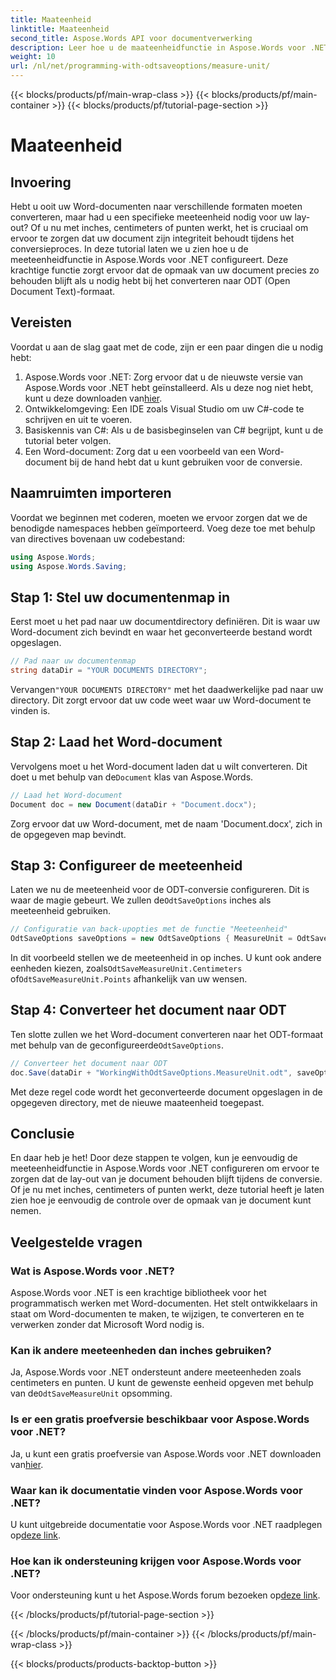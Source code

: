 ```yaml
---
title: Maateenheid
linktitle: Maateenheid
second_title: Aspose.Words API voor documentverwerking
description: Leer hoe u de maateenheidfunctie in Aspose.Words voor .NET configureert om de documentopmaak te behouden tijdens ODT-conversie.
weight: 10
url: /nl/net/programming-with-odtsaveoptions/measure-unit/
---
```


{{< blocks/products/pf/main-wrap-class >}}
{{< blocks/products/pf/main-container >}}
{{< blocks/products/pf/tutorial-page-section >}}

# Maateenheid

## Invoering

Hebt u ooit uw Word-documenten naar verschillende formaten moeten converteren, maar had u een specifieke meeteenheid nodig voor uw lay-out? Of u nu met inches, centimeters of punten werkt, het is cruciaal om ervoor te zorgen dat uw document zijn integriteit behoudt tijdens het conversieproces. In deze tutorial laten we u zien hoe u de meeteenheidfunctie in Aspose.Words voor .NET configureert. Deze krachtige functie zorgt ervoor dat de opmaak van uw document precies zo behouden blijft als u nodig hebt bij het converteren naar ODT (Open Document Text)-formaat.

## Vereisten

Voordat u aan de slag gaat met de code, zijn er een paar dingen die u nodig hebt:

1. Aspose.Words voor .NET: Zorg ervoor dat u de nieuwste versie van Aspose.Words voor .NET hebt geïnstalleerd. Als u deze nog niet hebt, kunt u deze downloaden van[hier](https://releases.aspose.com/words/net/).
2. Ontwikkelomgeving: Een IDE zoals Visual Studio om uw C#-code te schrijven en uit te voeren.
3. Basiskennis van C#: Als u de basisbeginselen van C# begrijpt, kunt u de tutorial beter volgen.
4. Een Word-document: Zorg dat u een voorbeeld van een Word-document bij de hand hebt dat u kunt gebruiken voor de conversie.

## Naamruimten importeren

Voordat we beginnen met coderen, moeten we ervoor zorgen dat we de benodigde namespaces hebben geïmporteerd. Voeg deze toe met behulp van directives bovenaan uw codebestand:

```csharp
using Aspose.Words;
using Aspose.Words.Saving;
```

## Stap 1: Stel uw documentenmap in

Eerst moet u het pad naar uw documentdirectory definiëren. Dit is waar uw Word-document zich bevindt en waar het geconverteerde bestand wordt opgeslagen.

```csharp
// Pad naar uw documentenmap
string dataDir = "YOUR DOCUMENTS DIRECTORY";
```

 Vervangen`"YOUR DOCUMENTS DIRECTORY"` met het daadwerkelijke pad naar uw directory. Dit zorgt ervoor dat uw code weet waar uw Word-document te vinden is.

## Stap 2: Laad het Word-document

 Vervolgens moet u het Word-document laden dat u wilt converteren. Dit doet u met behulp van de`Document` klas van Aspose.Words.

```csharp
// Laad het Word-document
Document doc = new Document(dataDir + "Document.docx");
```

Zorg ervoor dat uw Word-document, met de naam 'Document.docx', zich in de opgegeven map bevindt.

## Stap 3: Configureer de meeteenheid

 Laten we nu de meeteenheid voor de ODT-conversie configureren. Dit is waar de magie gebeurt. We zullen de`OdtSaveOptions` inches als meeteenheid gebruiken.

```csharp
// Configuratie van back-upopties met de functie "Meeteenheid"
OdtSaveOptions saveOptions = new OdtSaveOptions { MeasureUnit = OdtSaveMeasureUnit.Inches };
```

 In dit voorbeeld stellen we de meeteenheid in op inches. U kunt ook andere eenheden kiezen, zoals`OdtSaveMeasureUnit.Centimeters` of`OdtSaveMeasureUnit.Points` afhankelijk van uw wensen.

## Stap 4: Converteer het document naar ODT

 Ten slotte zullen we het Word-document converteren naar het ODT-formaat met behulp van de geconfigureerde`OdtSaveOptions`.

```csharp
// Converteer het document naar ODT
doc.Save(dataDir + "WorkingWithOdtSaveOptions.MeasureUnit.odt", saveOptions);
```

Met deze regel code wordt het geconverteerde document opgeslagen in de opgegeven directory, met de nieuwe maateenheid toegepast.

## Conclusie

En daar heb je het! Door deze stappen te volgen, kun je eenvoudig de meeteenheidfunctie in Aspose.Words voor .NET configureren om ervoor te zorgen dat de lay-out van je document behouden blijft tijdens de conversie. Of je nu met inches, centimeters of punten werkt, deze tutorial heeft je laten zien hoe je eenvoudig de controle over de opmaak van je document kunt nemen.

## Veelgestelde vragen

### Wat is Aspose.Words voor .NET?
Aspose.Words voor .NET is een krachtige bibliotheek voor het programmatisch werken met Word-documenten. Het stelt ontwikkelaars in staat om Word-documenten te maken, te wijzigen, te converteren en te verwerken zonder dat Microsoft Word nodig is.

### Kan ik andere meeteenheden dan inches gebruiken?
 Ja, Aspose.Words voor .NET ondersteunt andere meeteenheden zoals centimeters en punten. U kunt de gewenste eenheid opgeven met behulp van de`OdtSaveMeasureUnit` opsomming.

### Is er een gratis proefversie beschikbaar voor Aspose.Words voor .NET?
 Ja, u kunt een gratis proefversie van Aspose.Words voor .NET downloaden van[hier](https://releases.aspose.com/).

### Waar kan ik documentatie vinden voor Aspose.Words voor .NET?
 U kunt uitgebreide documentatie voor Aspose.Words voor .NET raadplegen op[deze link](https://reference.aspose.com/words/net/).

### Hoe kan ik ondersteuning krijgen voor Aspose.Words voor .NET?
 Voor ondersteuning kunt u het Aspose.Words forum bezoeken op[deze link](https://forum.aspose.com/c/words/8).

{{< /blocks/products/pf/tutorial-page-section >}}

{{< /blocks/products/pf/main-container >}}
{{< /blocks/products/pf/main-wrap-class >}}

{{< blocks/products/products-backtop-button >}}
